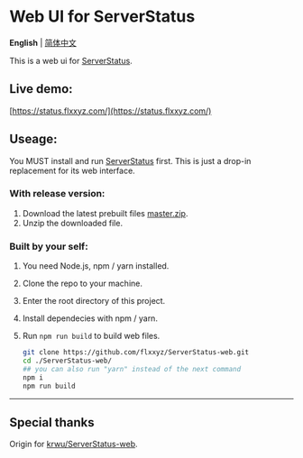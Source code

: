# Web UI for ServerStatus

**English** | [简体中文](README.zh_CN.md)

This is a web ui for [ServerStatus](https://github.com/flxxyz/ServerStatus/).

## Live demo:

[https://status.flxxyz.com/](https://status.flxxyz.com/)

## Useage:

You MUST install and run [ServerStatus](https://github.com/flxxyz/ServerStatus/) first. This is just a drop-in replacement for its web interface.

### **With release version:**

1. Download the latest prebuilt files [master.zip](https://github.com/flxxyz/ServerStatus-web/archive/master.zip).
2. Unzip the downloaded file.

### **Built by your self:**

1. You need Node.js, npm / yarn installed.
2. Clone the repo to your machine.
3. Enter the root directory of this project.
4. Install dependecies with npm / yarn.
5. Run `npm run build` to build web files.

   ```bash
   git clone https://github.com/flxxyz/ServerStatus-web.git
   cd ./ServerStatus-web/
   ## you can also run "yarn" instead of the next command
   npm i
   npm run build
   ```

---

## Special thanks

Origin for [krwu/ServerStatus-web](https://github.com/krwu/ServerStatus-web).
